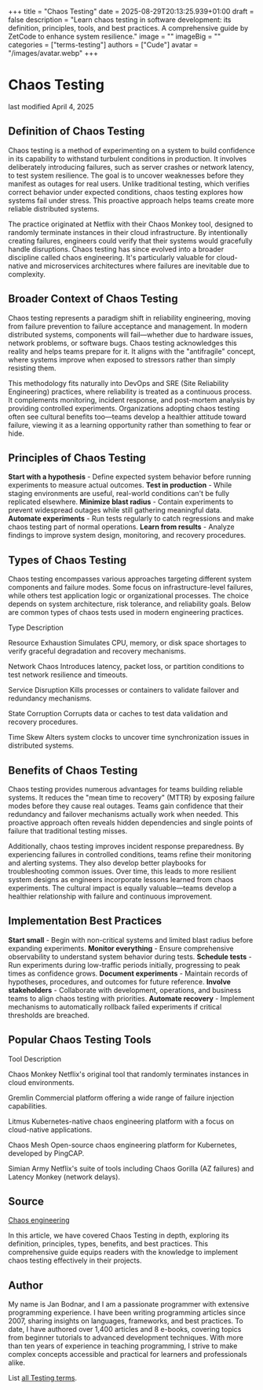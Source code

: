 +++
title = "Chaos Testing"
date = 2025-08-29T20:13:25.939+01:00
draft = false
description = "Learn chaos testing in software development: its definition, principles, tools, and best practices. A comprehensive guide by ZetCode to enhance system resilience."
image = ""
imageBig = ""
categories = ["terms-testing"]
authors = ["Cude"]
avatar = "/images/avatar.webp"
+++

# Chaos Testing

last modified April 4, 2025

## Definition of Chaos Testing

Chaos testing is a method of experimenting on a system to build confidence in
its capability to withstand turbulent conditions in production. It involves
deliberately introducing failures, such as server crashes or network latency,
to test system resilience. The goal is to uncover weaknesses before they
manifest as outages for real users. Unlike traditional testing, which verifies
correct behavior under expected conditions, chaos testing explores how systems
fail under stress. This proactive approach helps teams create more reliable
distributed systems.

The practice originated at Netflix with their Chaos Monkey tool, designed to
randomly terminate instances in their cloud infrastructure. By intentionally
creating failures, engineers could verify that their systems would gracefully
handle disruptions. Chaos testing has since evolved into a broader discipline
called chaos engineering. It's particularly valuable for cloud-native and
microservices architectures where failures are inevitable due to complexity.

## Broader Context of Chaos Testing

Chaos testing represents a paradigm shift in reliability engineering, moving
from failure prevention to failure acceptance and management. In modern
distributed systems, components will fail—whether due to hardware issues,
network problems, or software bugs. Chaos testing acknowledges this reality
and helps teams prepare for it. It aligns with the "antifragile" concept,
where systems improve when exposed to stressors rather than simply resisting
them.

This methodology fits naturally into DevOps and SRE (Site Reliability
Engineering) practices, where reliability is treated as a continuous process.
It complements monitoring, incident response, and post-mortem analysis by
providing controlled experiments. Organizations adopting chaos testing often
see cultural benefits too—teams develop a healthier attitude toward failure,
viewing it as a learning opportunity rather than something to fear or hide.

## Principles of Chaos Testing

**Start with a hypothesis** - Define expected system behavior
before running experiments to measure actual outcomes.
**Test in production** - While staging environments are useful,
real-world conditions can't be fully replicated elsewhere.
**Minimize blast radius** - Contain experiments to prevent
widespread outages while still gathering meaningful data.
**Automate experiments** - Run tests regularly to catch
regressions and make chaos testing part of normal operations.
**Learn from results** - Analyze findings to improve system
design, monitoring, and recovery procedures.

## Types of Chaos Testing

Chaos testing encompasses various approaches targeting different system
components and failure modes. Some focus on infrastructure-level failures,
while others test application logic or organizational processes. The choice
depends on system architecture, risk tolerance, and reliability goals. Below
are common types of chaos tests used in modern engineering practices.

Type
Description

Resource Exhaustion
Simulates CPU, memory, or disk space shortages to verify graceful
degradation and recovery mechanisms.

Network Chaos
Introduces latency, packet loss, or partition conditions to test
network resilience and timeouts.

Service Disruption
Kills processes or containers to validate failover and redundancy
mechanisms.

State Corruption
Corrupts data or caches to test data validation and recovery
procedures.

Time Skew
Alters system clocks to uncover time synchronization issues in
distributed systems.

## Benefits of Chaos Testing

Chaos testing provides numerous advantages for teams building reliable systems.
It reduces the "mean time to recovery" (MTTR) by exposing failure modes before
they cause real outages. Teams gain confidence that their redundancy and
failover mechanisms actually work when needed. This proactive approach often
reveals hidden dependencies and single points of failure that traditional
testing misses.

Additionally, chaos testing improves incident response preparedness. By
experiencing failures in controlled conditions, teams refine their monitoring
and alerting systems. They also develop better playbooks for troubleshooting
common issues. Over time, this leads to more resilient system designs as
engineers incorporate lessons learned from chaos experiments. The cultural
impact is equally valuable—teams develop a healthier relationship with failure
and continuous improvement.

## Implementation Best Practices

**Start small** - Begin with non-critical systems and limited
blast radius before expanding experiments.
**Monitor everything** - Ensure comprehensive observability to
understand system behavior during tests.
**Schedule tests** - Run experiments during low-traffic periods
initially, progressing to peak times as confidence grows.
**Document experiments** - Maintain records of hypotheses,
procedures, and outcomes for future reference.
**Involve stakeholders** - Collaborate with development,
operations, and business teams to align chaos testing with priorities.
**Automate recovery** - Implement mechanisms to automatically
rollback failed experiments if critical thresholds are breached.

## Popular Chaos Testing Tools

Tool
Description

Chaos Monkey
Netflix's original tool that randomly terminates instances in cloud
environments.

Gremlin
Commercial platform offering a wide range of failure injection
capabilities.

Litmus
Kubernetes-native chaos engineering platform with a focus on cloud-native
applications.

Chaos Mesh
Open-source chaos engineering platform for Kubernetes, developed by
PingCAP.

Simian Army
Netflix's suite of tools including Chaos Gorilla (AZ failures) and
Latency Monkey (network delays).

## Source

[Chaos engineering](https://en.wikipedia.org/wiki/Chaos_engineering)

In this article, we have covered Chaos Testing in depth, exploring its
definition, principles, types, benefits, and best practices. This comprehensive
guide equips readers with the knowledge to implement chaos testing effectively
in their projects.

## Author

My name is Jan Bodnar, and I am a passionate programmer with extensive
programming experience. I have been writing programming articles since 2007,
sharing insights on languages, frameworks, and best practices. To date, I have
authored over 1,400 articles and 8 e-books, covering topics from beginner
tutorials to advanced development techniques. With more than ten years of
experience in teaching programming, I strive to make complex concepts accessible
and practical for learners and professionals alike.

List [all Testing terms](/all/#terms-test).